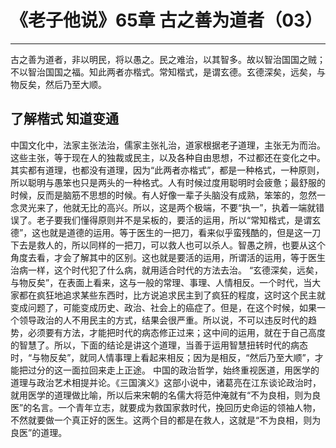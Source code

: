 # 《老子他说》65章 古之善为道者（03）

------

古之善为道者，非以明民，将以愚之。民之难治，以其智多。故以智治国国之贼；不以智治国国之福。知此两者亦楷式。常知楷式，是谓玄德。玄德深矣，远矣，与物反矣，然后乃至大顺。

## 了解楷式 知道变通

中国文化中，法家主张法治，儒家主张礼治，道家根据老子道理，主张无为而治。这些主张，等于现在人的独裁或民主，以及各种自由思想，不过都还在变化之中。其实都有道理，也都没有道理，因为“此两者亦楷式”，都是一种格式，一种原则，所以聪明与愚笨也只是两头的一种格式。人有时候过度用聪明时会疲惫；最舒服的时候，反而是脑筋不思想的时候。有人好像一辈子头脑没有成熟，笨笨的，忽然一念灵光来了，他就无比的高兴。所以，这是两个极端，不要“执一”，执着一端就错误了。老子要我们懂得原则并不是呆板的，要活的运用，所以“常知楷式，是谓玄德”，这也就是道德的运用。等于医生的一把刀，看来似乎蛮残酷的，但是这一刀下去是救人的，所以同样的一把刀，可以救人也可以杀人。智愚之辨，也要从这个角度去看，才会了解其中的区别。这也就是要活的运用，所谓活的运用，等于医生治病一样，这个时代犯了什么病，就用适合时代的方法去治。 “玄德深矣，远矣，与物反矣”，在表面上看来，这与一般的常理、事理、人情相反。一个时代，当大家都在疯狂地追求某些东西时，比方说追求民主到了疯狂的程度，这时这个民主就变成问题了，可能变成历史、政治、社会上的癌症了。但是，在这个时候，如果一个领导政治的人不用民主的方式，结果会很严重。所以说，不可以违反时代的趋势，必须要有方法，才能把时代的病态修正过来；这中间的运用，就在于自己高度的智慧了。所以，下面的结论是讲这个道理，当善于运用智慧扭转时代的病态时，“与物反矣”，就同人情事理上看起来相反；因为是相反，“然后乃至大顺”，才能把过分的这一面拉回来走上正途。 中国的政治哲学，始终重视医道，用医学的道理与政治艺术相提并论。《三国演义》这部小说中，诸葛亮在江东谈论政治时，就用医学的道理做比喻，所以后来宋朝的名儒大将范仲淹就有“不为良相，则为良医”的名言。一个青年立志，就要成为救国家救时代，挽回历史命运的领袖人物，不然就要做一个真正好的医生。这两个目的都是在救人，这就是“不为良相，则为良医”的道理。